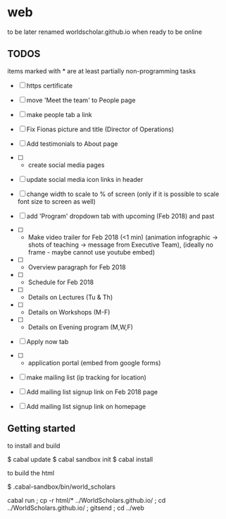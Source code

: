 # web
to be later renamed worldscholar.github.io when ready to be online

## TODOS

items marked with * are at least partially non-programming tasks


- [ ] https certificate
- [ ] move 'Meet the team' to People page
- [ ] make people tab a link
- [ ] Fix Fionas picture and title (Director of Operations)
- [ ] Add testimonials to About page
- [ ] * create social media pages
- [ ] update social media icon links in header
- [ ] change width to scale to % of screen (only if it is possible to scale font size to screen as well)
- [ ] add 'Program' dropdown tab with upcoming (Feb 2018) and past
- [ ] * Make video trailer for Feb 2018 (<1 min) (animation infographic -> shots of teaching -> message from Executive Team), (ideally no frame - maybe cannot use youtube embed)
- [ ] * Overview paragraph for Feb 2018
- [ ] * Schedule for Feb 2018
- [ ] * Details on Lectures (Tu & Th)
- [ ] * Details on Workshops (M-F)
- [ ] * Details on Evening program (M,W,F)
- [ ] Apply now tab
- [ ] * application portal (embed from google forms)
- [ ] make mailing list (ip tracking for location)
- [ ] Add mailing list signup link on Feb 2018 page
- [ ] Add mailing list signup link on homepage




## Getting started

to install and build

$ cabal update
$ cabal sandbox init
$ cabal install

to build the html

$ .cabal-sandbox/bin/world_scholars 

cabal run ; cp -r html/* ../WorldScholars.github.io/ ; cd ../WorldScholars.github.io/ ; gitsend ; cd ../web


